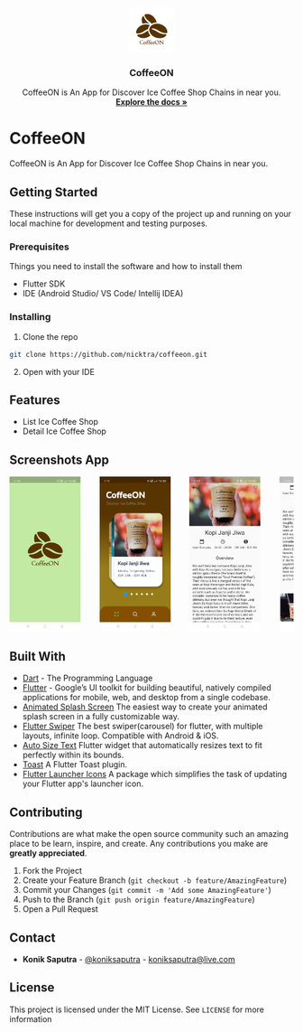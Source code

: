 <p align="center">
  <a href="https://github.com/nicktra/coffeeon">
    <img src="assets/icon/icon.png" alt="Logo" width="80" height="80">
  </a>
</p>

<h3 align="center">CoffeeON</h3>

<p align="center">
    CoffeeON is An App for Discover Ice Coffee Shop Chains in near you.
    <br />
    <a href="https://github.com/nicktra/coffeeon"><strong>Explore the docs »</strong></a>
</p>

# CoffeeON

CoffeeON is An App for Discover Ice Coffee Shop Chains in near you.

## Getting Started

These instructions will get you a copy of the project up and running on your local machine for development and testing purposes.

### Prerequisites

Things you need to install the software and how to install them

* Flutter SDK
* IDE (Android Studio/ VS Code/ Intellij IDEA)

### Installing

1. Clone the repo
```sh
git clone https://github.com/nicktra/coffeeon.git
```
2. Open with your IDE

## Features

* List Ice Coffee Shop
* Detail Ice Coffee Shop

## Screenshots App
<pre>
<img src="screenshots/screenshot1.jpg" width="25%">    <img src="screenshots/screenshot2.jpg" width="25%">    <img src="screenshots/screenshot3.jpg" width="25%">    <img src="screenshots/screenshot4.jpg" width="25%">
</pre>

## Built With

* [Dart](https://dart.dev/) - The Programming Language
* [Flutter](https://flutter.dev/) -  Google’s UI toolkit for building beautiful, natively compiled applications for mobile, web, and desktop from a single codebase.
* [Animated Splash Screen](https://pub.dev/packages/animated_splash_screen) The easiest way to create your animated splash screen in a fully customizable way.
* [Flutter Swiper](https://pub.dev/packages/flutter_swiper) The best swiper(carousel) for flutter, with multiple layouts, infinite loop. Compatible with Android & iOS.
* [Auto Size Text](https://pub.dev/packages/auto_size_text) Flutter widget that automatically resizes text to fit perfectly within its bounds.
* [Toast](https://pub.dev/packages/toast) A Flutter Toast plugin.
* [Flutter Launcher Icons](https://pub.dev/packages/flutter_launcher_icons) A package which simplifies the task of updating your Flutter app's launcher icon.

## Contributing

Contributions are what make the open source community such an amazing place to be learn, inspire, and create. Any contributions you make are **greatly appreciated**.

1. Fork the Project
2. Create your Feature Branch (`git checkout -b feature/AmazingFeature`)
3. Commit your Changes (`git commit -m 'Add some AmazingFeature'`)
4. Push to the Branch (`git push origin feature/AmazingFeature`)
5. Open a Pull Request

## Contact

* **Konik Saputra** - [@koniksaputra](https://twitter.com/koniksaputra) - koniksaputra@live.com

## License

This project is licensed under the MIT License. See `LICENSE` for more information
